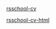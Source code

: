 [rsschool-cv](https://mishchenkoandrey.github.io/rsschool-cv/cv)

[rsschool-cv-html](https://mishchenkoandrey.github.io/rsschool-cv/)
